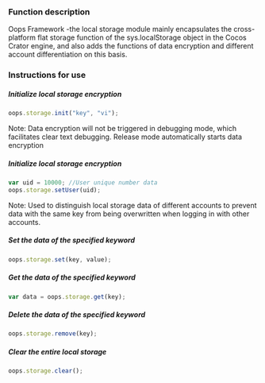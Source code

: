 ### Function description
Oops Framework -the local storage module mainly encapsulates the cross-platform flat storage function of the sys.localStorage object in the Cocos Crator engine, and also adds the functions of data encryption and different account differentiation on this basis.

### Instructions for use
##### Initialize local storage encryption
```typescript
oops.storage.init("key", "vi");
```
Note: Data encryption will not be triggered in debugging mode, which facilitates clear text debugging. Release mode automatically starts data encryption

##### Initialize local storage encryption
```typescript
var uid = 10000; //User unique number data
oops.storage.setUser(uid);
```
Note: Used to distinguish local storage data of different accounts to prevent data with the same key from being overwritten when logging in with other accounts.

##### Set the data of the specified keyword
```typescript
oops.storage.set(key, value);
```

##### Get the data of the specified keyword
```typescript
var data = oops.storage.get(key);
```
##### Delete the data of the specified keyword
```typescript
oops.storage.remove(key);
```

##### Clear the entire local storage
```typescript
oops.storage.clear();
```
